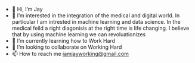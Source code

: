 - 👋 Hi, I’m Jay
- 👀 I’m interested in the integration of the medical and digital world. In particular I am intrested in machine learning and data science. In the medical feild a right diagonisis at the right time is life changing. I believe that by using machine learning we can revoluationizes 
- 🌱 I’m currently learning how to Work Hard
- 💞️ I’m looking to collaborate on Working Hard
- 📫 How to reach me iamjayworking@gmail.com

<!---
WorkHardNotSmart/WorkHardNotSmart is a ✨ special ✨ repository because its `README.md` (this file) appears on your GitHub profile.
You can click the Preview link to take a look at your changes.
--->
